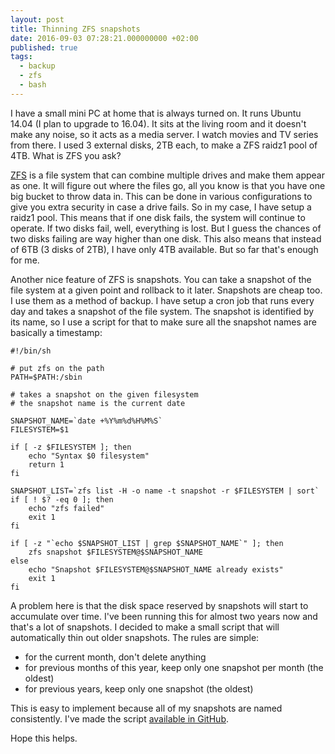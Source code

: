 ```yaml
---
layout: post
title: Thinning ZFS snapshots
date: 2016-09-03 07:28:21.000000000 +02:00
published: true
tags:
  - backup
  - zfs
  - bash
---
```


I have a small mini PC at home that is always turned on. It runs Ubuntu 14.04 (I
plan to upgrade to 16.04). It sits at the living room and it doesn't make any
noise, so it acts as a media server. I watch movies and TV series from there. I
used 3 external disks, 2TB each, to make a ZFS raidz1 pool of 4TB. What is ZFS
you ask?<!--more-->

<a href="https://en.wikipedia.org/wiki/ZFS">ZFS</a> is a file system that can
combine multiple drives and make them appear as one. It will figure out where
the files go, all you know is that you have one big bucket to throw data in.
This can be done in various configurations to give you extra security in case a
drive fails. So in my case, I have setup a raidz1 pool. This means that if one
disk fails, the system will continue to operate. If two disks fail, well,
everything is lost. But I guess the chances of two disks failing are way higher
than one disk. This also means that instead of 6TB (3 disks of 2TB), I have only
4TB available. But so far that's enough for me.

Another nice feature of ZFS is snapshots. You can take a snapshot of the file
system at a given point and rollback to it later. Snapshots are cheap too. I use
them as a method of backup. I have setup a cron job that runs every day and
takes a snapshot of the file system. The snapshot is identified by its name, so
I use a script for that to make sure all the snapshot names are basically a
timestamp:

```
#!/bin/sh

# put zfs on the path
PATH=$PATH:/sbin

# takes a snapshot on the given filesystem
# the snapshot name is the current date

SNAPSHOT_NAME=`date +%Y%m%d%H%M%S`
FILESYSTEM=$1

if [ -z $FILESYSTEM ]; then
	echo "Syntax $0 filesystem"
	return 1
fi

SNAPSHOT_LIST=`zfs list -H -o name -t snapshot -r $FILESYSTEM | sort`
if [ ! $? -eq 0 ]; then
	echo "zfs failed"
	exit 1
fi

if [ -z "`echo $SNAPSHOT_LIST | grep $SNAPSHOT_NAME`" ]; then
	zfs snapshot $FILESYSTEM@$SNAPSHOT_NAME
else
	echo "Snapshot $FILESYSTEM@$SNAPSHOT_NAME already exists"
	exit 1
fi
```

A problem here is that the disk space reserved by snapshots will start to
accumulate over time. I've been running this for almost two years now and that's
a lot of snapshots. I decided to make a small script that will automatically
thin out older snapshots. The rules are simple:

<ul>
<li>for the current month, don't delete anything</li>
<li>for previous months of this year, keep only one snapshot per month (the oldest)</li>
<li>for previous years, keep only one snapshot (the oldest)</li>
</ul>

This is easy to implement because all of my snapshots are named consistently.
I've made
the script <a href="https://github.com/ngeor/zfs-snapshot-trimmer">available in
GitHub</a>.

Hope this helps.
